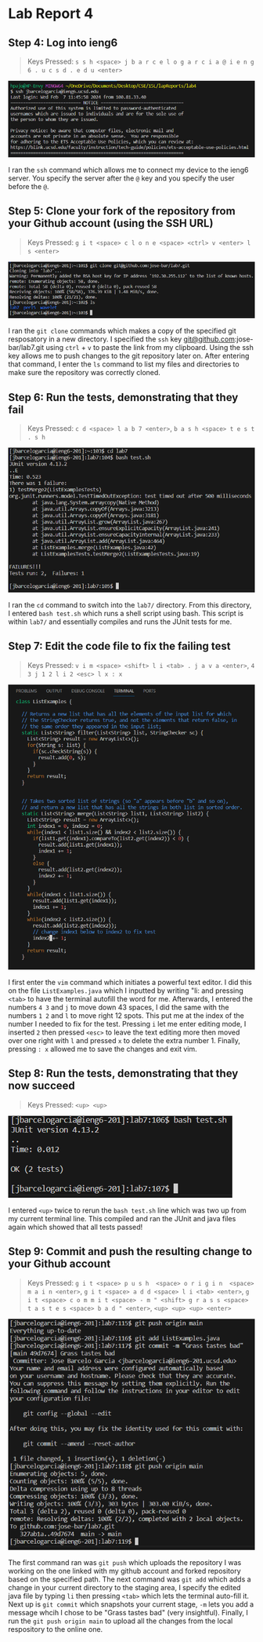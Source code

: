 
# **Lab Report 4**

## Step 4: Log into ieng6

> Keys Pressed: `s s h <space> j b a r c e l o g a r c i a @ i e n g 6 . u c s d . e d u <enter>`

![Image](ssh.png)

I ran the `ssh` command which allows me to connect my device to the ieng6 server. You specify the server after the `@` key and you specify the user before the `@`. 

## Step 5: Clone your fork of the repository from your Github account (using the SSH URL)

> Keys Pressed: `g i t <space> c l o n e <space> <ctrl> v <enter> l s <enter>`

![Image](cloneSSH.png)

I ran the `git clone` commands which makes a copy of the specified git resposatory in a new directory. I specified the `ssh` key git@github.com:jose-bar/lab7.git using `ctrl` + `v` to paste the link from my clipboard. Using the ssh key allows me to push changes to the git repository later on. After entering that command, I enter the `ls` command to list my files and directories to make sure the repository was correctly cloned.

## Step 6: Run the tests, demonstrating that they fail

>Keys Pressed: `c d <space> l a b 7 <enter>`, `b a s h <space> t e s t . s h`

![Image](test.png)

I ran the `cd` command to switch into the `lab7/` directory. From this directory, I entered `bash test.sh` which runs a shell script using bash. This script is within `lab7/` and essentially compiles and runs the JUnit tests for me.

## Step 7: Edit the code file to fix the failing test

> Keys Pressed: `v i m <space> <shift> l i <tab> . j a v a <enter>`, `4 3 j 1 2 l i 2 <esc> l x : x`

![Image](fixed.png)

I first enter the `vim` command which initiates a powerful text editor. I did this on the file `ListExamples.java` which I inputted by writing "li: and pressing `<tab>` to have the terminal autofill the word for me. Afterwards, I entered the numbers `4 3` and `j` to move down 43 spaces, I did the same with the numbers `1 2` and `l` to move right 12 spots. This put me at the index of the number I needed to fix for the test. Pressing `i` let me enter editing mode, I inserted `2` then pressed `<esc>` to leave the text editing more then moved over one right with `l` and pressed `x` to delete the extra number 1. Finally, pressing `: x` allowed me to save the changes and exit vim.

## Step 8: Run the tests, demonstrating that they now succeed

> Keys Pressed: `<up> <up>`

![Image](test2.png)

I entered `<up>` twice to rerun the `bash test.sh` line which was two up from my current terminal line. This compiled and ran the JUnit and java files again which showed that all tests passed!

## Step 9: Commit and push the resulting change to your Github account

> Keys Pressed: `g i t <space> p u s h  <space> o r i g i n  <space> m a i n <enter>`, `g i t <space> a d d <space> l i <tab> <enter>`, `g i t <space> c o m m i t <space> - m " <shift> g r a s s <space> t a s t e s <space> b a d " <enter>`, `<up> <up> <up> <enter>` 

![Image](git.png)

The first command ran was `git push` which uploads the repository I was working on the one linked with my github account and forked repository based on the specified path. The next command was `git add` which adds a change in your current directory to the staging area, I specify the edited java file by typing `li` then pressing `<tab>` which lets the terminal auto-fill it. Next up is `git commit` which snapshots your current stage, `-m` lets you add a message whcih I chose to be "Grass tastes bad" (very insightful). Finally, I run the `git push origin main` to upload all the changes from the local respository to the online one.
